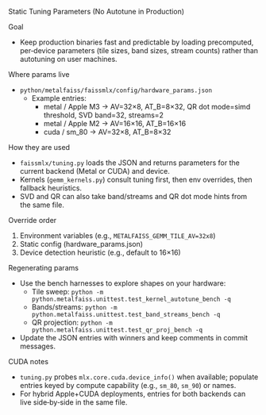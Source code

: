 <!-- Note: Ported from MetalFaiss (docs/mlx). Paths and examples adapted for this xLSTM MLX project. -->

Static Tuning Parameters (No Autotune in Production)

Goal
- Keep production binaries fast and predictable by loading precomputed, per‑device parameters (tile sizes, band sizes, stream counts) rather than autotuning on user machines.

Where params live
- `python/metalfaiss/faissmlx/config/hardware_params.json`
  - Example entries:
    - metal / Apple M3 → AV=32×8, AT_B=8×32, QR dot mode=simd threshold, SVD band=32, streams=2
    - metal / Apple M2 → AV=16×16, AT_B=16×16
    - cuda / sm_80 → AV=32×8, AT_B=8×32

How they are used
- `faissmlx/tuning.py` loads the JSON and returns parameters for the current backend (Metal or CUDA) and device.
- Kernels (`gemm_kernels.py`) consult tuning first, then env overrides, then fallback heuristics.
- SVD and QR can also take band/streams and QR dot mode hints from the same file.

Override order
1) Environment variables (e.g., `METALFAISS_GEMM_TILE_AV=32x8`)
2) Static config (hardware_params.json)
3) Device detection heuristic (e.g., default to 16×16)

Regenerating params
- Use the bench harnesses to explore shapes on your hardware:
  - Tile sweep: `python -m python.metalfaiss.unittest.test_kernel_autotune_bench -q`
  - Bands/streams: `python -m python.metalfaiss.unittest.test_band_streams_bench -q`
  - QR projection: `python -m python.metalfaiss.unittest.test_qr_proj_bench -q`
- Update the JSON entries with winners and keep comments in commit messages.

CUDA notes
- `tuning.py` probes `mlx.core.cuda.device_info()` when available; populate entries keyed by compute capability (e.g., `sm_80`, `sm_90`) or names.
- For hybrid Apple+CUDA deployments, entries for both backends can live side‑by‑side in the same file.

